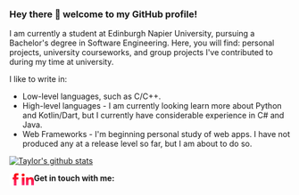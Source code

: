 ### Hey there 👋 welcome to my GitHub profile!

I am currently a student at Edinburgh Napier University, pursuing a Bachelor's degree in Software Engineering. Here, you will find: personal projects, university courseworks, and group projects I've contributed to during my time at university.

I like to write in:
* Low-level languages, such as C/C++.
* High-level languages - I am currently looking learn more about Python and Kotlin/Dart, but I currently have considerable experience in C# and Java.
* Web Frameworks - I'm beginning personal study of web apps. I have not produced any at a release level so far, but I am about to do so.

[![Taylor's github stats](https://github-readme-stats.vercel.app/api?username=taylorc1009&count_private=true&include_all_commits=true&theme=radical)](https://google.com)

__Get in touch with me:__
[<img align="left" alt="Facebook" width="22px" src="images/facebook.svg"/>][facebook]
[<img align="left" alt="LinkedIn" width="22px" src="images/linkedin.svg"/>][linkedin]

[facebook]: https://www.facebook.com/taylorc1009
[linkedin]: https://www.linkedin.com/in/taylor-courtney-27a70019b

<!--
**taylorc1009/taylorc1009** is a ✨ _special_ ✨ repository because its `README.md` (this file) appears on your GitHub profile.

Here are some ideas to get you started:

- 🔭 I’m currently working on ...
- 🌱 I’m currently learning ...
- 👯 I’m looking to collaborate on ...
- 🤔 I’m looking for help with ...
- 💬 Ask me about ...
- 📫 How to reach me: ...
- 😄 Pronouns: ...
- ⚡ Fun fact: ...
-->
